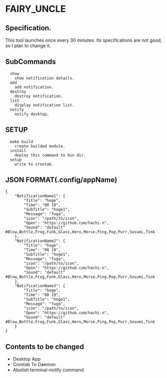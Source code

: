 # FAIRY_UNCLE
## Specification.
 This tool launches once every 30 minutes.
 Its specifications are not good, so I plan to change it.

## SubCommands
```
  show
    show notification details.
  add
    add notification.
  destroy
    destroy notification.
  list
    display notification list.
  notify
    notify desktop.
```

## SETUP
```
  make build
    create builded module.
  install
    deploy this command to bin dir.
  setup
    write to crontab.
```

## JSON FORMAT(.config/appName)
```
{
    "NotificationName1": {
        "Title": "hoge",
        "Time": "00 19",
        "SubTitle": "hoge1",
        "Message": "fuga",
        "icon": "/path/to/icon",
        "Open": "https://github.com/hachi-n",
        "Sound": "default" #Blow,Bottle,Frog,Funk,Glass,Hero,Morse,Ping,Pop,Purr,Sosumi,Tink
    },
    "NotificationName2": {
        "Title": "hoge",
        "Time": "00 19",
        "SubTitle": "hoge1",
        "Message": "fuga",
        "icon": "/path/to/icon",
        "Open": "https://github.com/hachi-n",
        "Sound": "default" #Blow,Bottle,Frog,Funk,Glass,Hero,Morse,Ping,Pop,Purr,Sosumi,Tink
    },
    "NotificationName3": {
        "Title": "hoge",
        "Time": "00 19",
        "SubTitle": "hoge1",
        "Message": "fuga",
        "icon": "/path/to/icon",
        "Open": "https://github.com/hachi-n",
        "Sound": "default" #Blow,Bottle,Frog,Funk,Glass,Hero,Morse,Ping,Pop,Purr,Sosumi,Tink
    }
}
```

## Contents to be changed
- Desktop App
- Crontab To Daemon
- Abolish terminal-notify command

